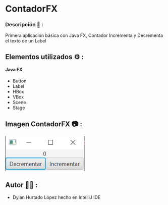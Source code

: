# ContadorFX

### Descripción 📝 :
Primera aplicación básica con Java FX, Contador Incrementa y Decrementa el texto de un Label

## Elementos utilizados ⚙️ :

#### Java FX
- Button
- Label
- HBox
- VBox
- Scene
- Stage

## Imagen ContadorFX 📷 :

<img src="https://raw.githubusercontent.com/DyLaNHurtado/ContadorFX/master/images/ContadorFX.PNG" alt="img_ContadorFX">

## Autor ✍🏻 :

* Dylan Hurtado López hecho en IntelliJ IDE
